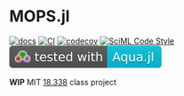 # MOPS.jl

[![docs](https://img.shields.io/badge/docs-dev-blue.svg)](https://bowenszhu.github.io/MOPS.jl/)
[![CI](https://github.com/bowenszhu/MOPS.jl/actions/workflows/CI.yml/badge.svg)](https://github.com/bowenszhu/MOPS.jl/actions/workflows/CI.yml)
[![codecov](https://codecov.io/gh/bowenszhu/MOPS.jl/branch/main/graph/badge.svg?token=T7WDWP5AKN)](https://codecov.io/gh/bowenszhu/MOPS.jl)
[![SciML Code Style](https://img.shields.io/static/v1?label=code%20style&message=SciML&color=9558b2&labelColor=389826)](https://github.com/SciML/SciMLStyle)
[![Aqua QA](https://raw.githubusercontent.com/JuliaTesting/Aqua.jl/master/badge.svg)](https://github.com/JuliaTesting/Aqua.jl)

**WIP** MIT [18.338](https://github.com/mitmath/18338) class project
